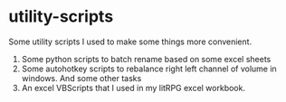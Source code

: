 # utility-scripts
Some utility scripts I used to make some things more convenient.

1. Some python scripts to batch rename based on some excel sheets
2. Some autohotkey scripts to rebalance right left channel of volume in windows. And some other tasks
3. An excel VBScripts that I used in my litRPG excel workbook.
